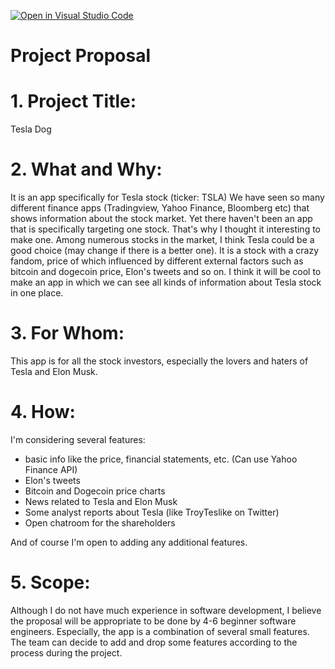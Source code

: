 [![Open in Visual Studio Code](https://classroom.github.com/assets/open-in-vscode-c66648af7eb3fe8bc4f294546bfd86ef473780cde1dea487d3c4ff354943c9ae.svg)](https://classroom.github.com/online_ide?assignment_repo_id=8395547&assignment_repo_type=AssignmentRepo)
# Project Proposal
# 1. Project Title: 
Tesla Dog
# 2. What and Why: 
  It is an app specifically for Tesla stock (ticker: TSLA)
  We have seen so many different finance apps (Tradingview, Yahoo Finance, Bloomberg etc) that shows information about the stock market. Yet there haven't been an app that is specifically targeting one stock. That's why I thought it interesting to make one. 
  Among numerous stocks in the market, I think Tesla could be a good choice (may change if there is a better one). It is a stock with a crazy fandom, price of which influenced by different external factors such as bitcoin and dogecoin price, Elon's tweets and so on. I think it will be cool to make an app in which we can see all kinds of information about Tesla stock in one place.

# 3. For Whom:
This app is for all the stock investors, especially the lovers and haters of Tesla and Elon Musk. 

# 4. How:
I'm considering several features:
- basic info like the price, financial statements, etc. (Can use Yahoo Finance API)
- Elon's tweets
- Bitcoin and Dogecoin price charts
- News related to Tesla and Elon Musk
- Some analyst reports about Tesla (like TroyTeslike on Twitter)
- Open chatroom for the shareholders

And of course I'm open to adding any additional features. 

# 5. Scope:
Although I do not have much experience in software development, I believe the proposal will be appropriate to be done by 4-6 beginner software engineers. 
Especially, the app is a combination of several small features. The team can decide to add and drop some features according to the process during the project. 


